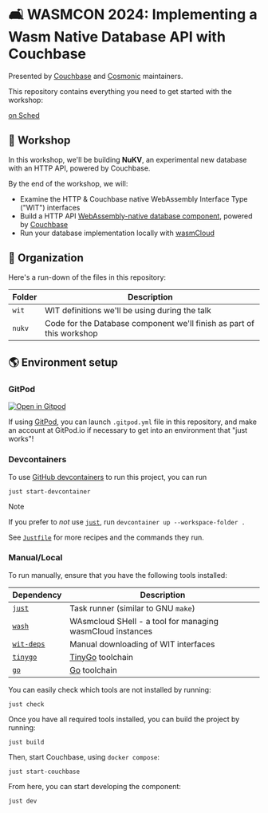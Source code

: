 # 🛋 WASMCON 2024: Implementing a Wasm Native Database API with Couchbase

Presented by [Couchbase][couchbase] and [Cosmonic][cosmonic] maintainers.

This repository contains everything you need to get started with the workshop:

[on Sched](https://wasmcon24.sched.com/event/ceac3a35d773d3c7498156218db7e22e)

[cosmonic]: https://cosmonic.com/
[couchbase]: https://couchbase.com/

## 👷 Workshop

In this workshop, we'll be building **NuKV**, an experimental new database with an HTTP API,
powered by Couchbase.

By the end of the workshop, we will:

- Examine the HTTP & Couchbase native WebAssembly Interface Type ("WIT") interfaces
- Build a HTTP API [WebAssembly-native database component][wasmcloud-docs-component], powered by [Couchbase][couchbase]
- Run your database implementation locally with [wasmCloud][wasmcloud]

[wasmcloud-docs-component]: https://wasmcloud.com/docs/concepts/components
[wasmCloud]: https://wasmcloud.com

## 📂 Organization

Here's a run-down of the files in this repository:

| Folder | Description                                                           |
|--------|-----------------------------------------------------------------------|
| `wit`  | WIT definitions we'll be using during the talk                        |
| `nukv` | Code for the Database component we'll finish as part of this workshop |

## 🌎 Environment setup

### GitPod

[![Open in Gitpod](https://gitpod.io/button/open-in-gitpod.svg)](https://gitpod.io/#https://github.com/vados-cosmonic/wasmcon2024-couchbase-workshop)

If using [GitPod][gitpod], you can launch `.gitpod.yml` file in this repository, and make an account at GitPod.io if necessary to get into an environment that "just works"!

[gitpod]: https://gitpod.io

### Devcontainers

To use [GitHub devcontainers][devcontainers] to run this project, you can run

```console
just start-devcontainer
```

> [!NOTE]
> If you prefer to *not* use [`just`][just], run `devcontainer up --workspace-folder .`
>
> See [`Justfile`](./Justfile) for more recipes and the commands they run.

[devcontainers]: https://github.com/devcontainers/cli

### Manual/Local

To run manually, ensure that you have the following tools installed:

| Dependency             | Description                                               |
|------------------------|-----------------------------------------------------------|
| [`just`][just]         | Task runner (similar to GNU `make`)                       |
| [`wash`][wash]         | WAsmcloud SHell - a tool for managing wasmCloud instances |
| [`wit-deps`][wit-deps] | Manual downloading of WIT interfaces                      |
| [`tinygo`][tinygo]     | [TinyGo][tinygo] toolchain                                |
| [`go`][go]             | [Go][go] toolchain                                        |

[just]: https://github.com/casey/just
[wash]: https://wasmcloud.com/docs/installation
[tinygo]: https://tinygo.org/
[go]: https://go.dev/
[wit-deps]: https://github.com/bytecodealliance/wit-deps

You can easily check which tools are not installed by running:

```console
just check
```

Once you have all required tools installed, you can build the project by running:

```console
just build
```

Then, start Couchbase, using `docker compose`:

```console
just start-couchbase
```

From here, you can start developing the component:

```console
just dev
```
